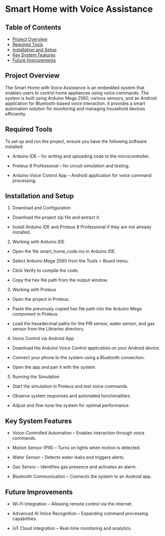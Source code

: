 # Smart Home with Voice Assistance

## Table of Contents
- [Project Overview](#project-overview)
- [Required Tools](#required-tools)
- [Installation and Setup](#installation-and-setup)
- [Key System Features](#key-system-features)
- [Future Improvements](#future-improvements)

## Project Overview

The Smart Home with Voice Assistance is an embedded system that enables users to control home appliances using voice commands. The system is built using Arduino Mega 2560, various sensors, and an Android application for Bluetooth-based voice interaction. It provides a smart automation solution for monitoring and managing household devices efficiently.

## Required Tools

To set up and run the project, ensure you have the following software installed:

- Arduino IDE – for writing and uploading code to the microcontroller.

- Proteus 8 Professional – for circuit simulation and testing.

- Arduino Voice Control App – Android application for voice command processing.

## Installation and Setup

1. Download and Configuration

- Download the project zip file and extract it.

- Install Arduino IDE and Proteus 8 Professional if they are not already installed.

2. Working with Arduino IDE

- Open the file smart_home_code.ino in Arduino IDE.

- Select Arduino Mega 2560 from the Tools > Board menu.

- Click Verify to compile the code.

- Copy the hex file path from the output window.

3. Working with Proteus

- Open the project in Proteus.

- Paste the previously copied hex file path into the Arduino Mega component in Proteus.

- Load the hexadecimal paths for the PIR sensor, water sensor, and gas sensor from the Libraries directory.

4. Voice Control via Android App

- Download the Arduino Voice Control application on your Android device.

- Connect your phone to the system using a Bluetooth connection.

- Open the app and pair it with the system.

5. Running the Simulation

- Start the simulation in Proteus and test voice commands.

- Observe system responses and automated functionalities.

- Adjust and fine-tune the system for optimal performance.

## Key System Features

- Voice-Controlled Automation – Enables interaction through voice commands.

- Motion Sensor (PIR) – Turns on lights when motion is detected.

- Water Sensor – Detects water leaks and triggers alerts.

- Gas Sensor – Identifies gas presence and activates an alarm.

- Bluetooth Communication – Connects the system to an Android app.

## Future Improvements

- Wi-Fi Integration – Allowing remote control via the internet.

- Advanced AI Voice Recognition – Expanding command processing capabilities.

- IoT Cloud Integration – Real-time monitoring and analytics.


